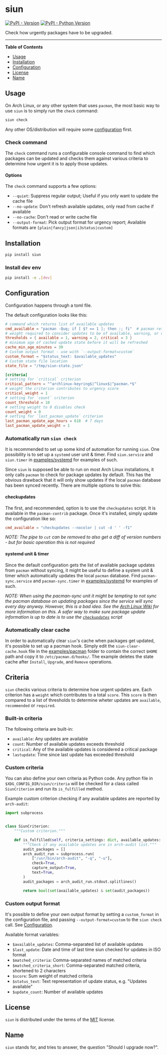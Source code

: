 # siun

[![PyPI - Version](https://img.shields.io/pypi/v/siun.svg)](https://pypi.org/project/siun)
[![PyPI - Python Version](https://img.shields.io/pypi/pyversions/siun.svg)](https://pypi.org/project/siun)

Check how urgently packages have to be upgraded.

-----

**Table of Contents**

- [Usage](#usage)
- [Installation](#installation)
- [Configuration](#configuration)
- [License](#license)
- [Name](#name)

## Usage

On Arch Linux, or any other system that uses `pacman`, the most basic way to use `siun` is to simply run the `check` command:

```bash
siun check
```

Any other OS/distribution will require some [configuration](#configuration) first.

### Check command

The `check` command runs a configurable console command to find which packages can be updated and checks them against various criteria to determine how urgent it is to apply those updates.

#### Options

The `check` command supports a few options:
- `--quiet`: Suppress regular output; Useful if you only want to update the cache file
- `--no-update`: Don't refresh available updates, only read from cache if available
- `--no-cache`: Don't read or write cache file
- `--output-format`: Pick output format for urgency report; Available formats are `[plain|fancy|json|i3status|custom]`

## Installation

```bash
pip install siun
```

### Install dev env

```bash
pip install -e .[dev]
```

## Configuration

Configuration happens through a toml file.

The default configuration looks like this:

```toml
# command which returns list of available updates
cmd_available = "pacman -Quq; if [ $? == 1 ]; then :; fi"  # pacman returns exit code 1 if there are no updates
# weight required to consider updates to be of available, warning, or critical level
thresholds = { available = 1, warning = 2, critical = 3 }
# minimum age of cached update state before it will be refreshed
cache_min_age_minutes = 30
# Custom output format - use with `--output-format=custom`
custom_format = "$status_text: $available_updates"
# Custom state file location
state_file = "/tmp/siun-state.json"

[criteria]
# setting for `critical` criterion
critical_pattern = "^archlinux-keyring$|^linux$|^pacman.*$"
# weight the criterion contributes to urgency score
critical_weight = 1
# setting for `count` criterion
count_threshold = 10
# setting weight to 0 disables check
count_weight = 0
# setting for `last_pacman_update` criterion
last_pacman_update_age_hours = 618  # 7 days
last_pacman_update_weight = 1
```

### Automatically run `siun check`

It is recommended to set up some kind of automation for running `siun`. One possibility is to set up a `systemd` user unit & timer. Find `siun.service` and `siun.timer` in [examples/systemd](examples/systemd) for examples of such.

Since `siun` is supposed be able to run on most Arch Linux installations, it only calls `pacman` to check for package updates by default. This has the obvious drawback that it will only show updates if the local `pacman` database has been synced recently. There are multiple options to solve this:

#### checkupdates

The first, and recommended, option is to use the `checkupdates` script. It is available in the `pacman-contrib` package. Once it's installed, simply update the configuration like so:

```toml
cmd_available = "checkupdates --nocolor | cut -d ' ' -f1"
```

*NOTE: The pipe to `cut` can be removed to also get a diff of version numbers - but for basic operation this is not required*

#### systemd unit & timer

Since the default configuration gets the list of available package updates from `pacman` without syncing, it might be useful to define a system unit & timer which automatically updates the local `pacman` database. Find `pacman-sync.service` and `pacman-sync.timer` in [examples/systemd](examples/systemd) for examples of such.

*NOTE: When using the pacman-sync unit it might be tempting to not sync the pacman database on updating packages since the service will sync every day anyway. However, this is a bad idea. See the [Arch Linux Wiki](https://wiki.archlinux.org/title/System_maintenance#Partial_upgrades_are_unsupported) for more information on this. A safer way to make sure package update information is up to date is to use the [`checkupdates`](#checkupdates) script*

### Automatically clear cache

In order to automatically clear `siun`'s cache when packages get updated, it's possible to set up a pacman hook. Simply edit the `siun-clear-cache.hook` file in the [examples/pacman](examples/pacman) folder to contain the correct `$HOME` path and copy it to `/etc/pacman.d/hooks/`. The example deletes the state cache after `Install`, `Upgrade`, and `Remove` operations.


## Criteria

`siun` checks various criteria to determine how urgent updates are. Each criterion has a `weight` which contributes to a total `score`. This `score` is then compared to a list of thresholds to determine wheter updates are `available`, `recommended` or `required`.

### Built-in criteria

The following criteria are built-in:
- `available`: Any updates are available
- `count`: Number of available updates exceeds threshold
- `critical`: Any of the available updates is considered a critical package
- `lastupdate`: Time since last update has exceeded threshold

### Custom criteria

You can also define your own criteria as Python code. Any python file in `$XDG_CONFIG_DIR/siun/criteria` will be checked for a class called `SiunCriterion` and run its `is_fulfilled` method.

Example custom criterion checking if any available updates are reported by `arch-audit`:

```python
import subprocess


class SiunCriterion:
    """Custom criterion."""

    def is_fulfilled(self, criteria_settings: dict, available_updates: list):
        """Check if any available updates are in arch-audit list."""
        audit_packages = []
        arch_audit_run = subprocess.run(
            ["/usr/bin/arch-audit", "-q", "-u"],
            check=True,
            capture_output=True,
            text=True,
        )
        audit_packages = arch_audit_run.stdout.splitlines()

        return bool(set(available_updates) & set(audit_packages))
```

### Custom output format

It's possible to define your own output format by setting a `custom_format` in the configuration file, and passing `--output-format=custom` to the `siun check` call. See [Configuration](#configuration).

Available format variables:

- `$available_updates`:      Comma-separated list of available updates
- `$last_update`:            Date and time of last time siun checked for updates in ISO format
- `$matched_criteria`:       Comma-separated names of matched criteria
- `$matched_criteria_short`: Comma-separated matched criteria, shortened to 2 characters
- `$score`:                  Sum weight of matched criteria
- `$status_text`:            Text representation of update status, e.g. "Updates available"
- `$update_count`:           Number of available updates

## License

`siun` is distributed under the terms of the [MIT](https://spdx.org/licenses/MIT.html) license.

## Name

`siun` stands for, and tries to answer, the question "Should I upgrade now?".
